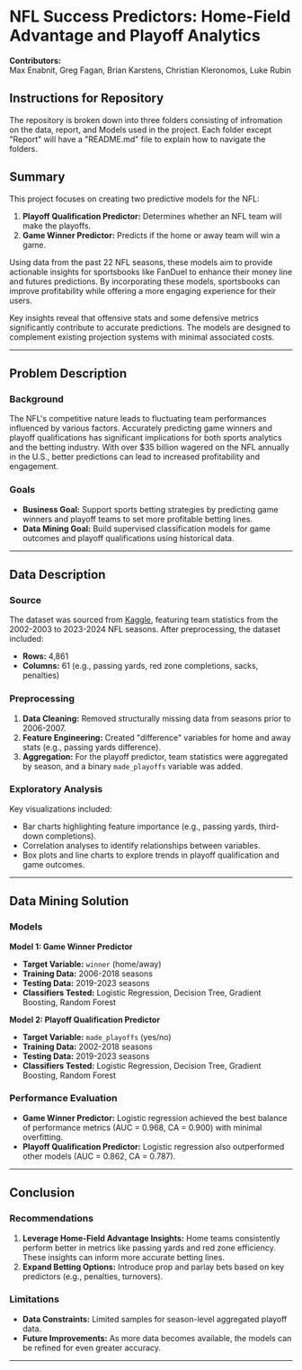 # NFL Success Predictors: Home-Field Advantage and Playoff Analytics

**Contributors:**  
Max Enabnit, Greg Fagan, Brian Karstens, Christian Kleronomos, Luke Rubin  

## Instructions for Repository 

The repository is broken down into three folders consisting of infromation on the data, report, and Models used in the project. Each folder except "Report" will have a "README.md" file to explain how to navigate the folders.

## Summary

This project focuses on creating two predictive models for the NFL:  
1. **Playoff Qualification Predictor:** Determines whether an NFL team will make the playoffs.  
2. **Game Winner Predictor:** Predicts if the home or away team will win a game.  

Using data from the past 22 NFL seasons, these models aim to provide actionable insights for sportsbooks like FanDuel to enhance their money line and futures predictions. By incorporating these models, sportsbooks can improve profitability while offering a more engaging experience for their users.  

Key insights reveal that offensive stats and some defensive metrics significantly contribute to accurate predictions. The models are designed to complement existing projection systems with minimal associated costs.

---

## Problem Description

### Background
The NFL's competitive nature leads to fluctuating team performances influenced by various factors. Accurately predicting game winners and playoff qualifications has significant implications for both sports analytics and the betting industry. With over $35 billion wagered on the NFL annually in the U.S., better predictions can lead to increased profitability and engagement.

### Goals
- **Business Goal:** Support sports betting strategies by predicting game winners and playoff teams to set more profitable betting lines.
- **Data Mining Goal:** Build supervised classification models for game outcomes and playoff qualifications using historical data.

---

## Data Description

### Source
The dataset was sourced from [Kaggle](https://www.kaggle.com/datasets/cviaxmiwnptr/nfl-team-stats-20022019-espn/data), featuring team statistics from the 2002-2003 to 2023-2024 NFL seasons. After preprocessing, the dataset included:
- **Rows:** 4,861  
- **Columns:** 61 (e.g., passing yards, red zone completions, sacks, penalties)

### Preprocessing
1. **Data Cleaning:** Removed structurally missing data from seasons prior to 2006-2007.  
2. **Feature Engineering:** Created "difference" variables for home and away stats (e.g., passing yards difference).  
3. **Aggregation:** For the playoff predictor, team statistics were aggregated by season, and a binary `made_playoffs` variable was added.  

### Exploratory Analysis
Key visualizations included:
- Bar charts highlighting feature importance (e.g., passing yards, third-down completions).  
- Correlation analyses to identify relationships between variables.  
- Box plots and line charts to explore trends in playoff qualification and game outcomes.

---

## Data Mining Solution

### Models
**Model 1: Game Winner Predictor**  
- **Target Variable:** `winner` (home/away)  
- **Training Data:** 2006-2018 seasons  
- **Testing Data:** 2019-2023 seasons  
- **Classifiers Tested:** Logistic Regression, Decision Tree, Gradient Boosting, Random Forest  

**Model 2: Playoff Qualification Predictor**  
- **Target Variable:** `made_playoffs` (yes/no)  
- **Training Data:** 2002-2018 seasons  
- **Testing Data:** 2019-2023 seasons  
- **Classifiers Tested:** Logistic Regression, Decision Tree, Gradient Boosting, Random Forest  

### Performance Evaluation
- **Game Winner Predictor:** Logistic regression achieved the best balance of performance metrics (AUC = 0.968, CA = 0.900) with minimal overfitting.  
- **Playoff Qualification Predictor:** Logistic regression also outperformed other models (AUC = 0.862, CA = 0.787).  

---

## Conclusion

### Recommendations
1. **Leverage Home-Field Advantage Insights:** Home teams consistently perform better in metrics like passing yards and red zone efficiency. These insights can inform more accurate betting lines.  
2. **Expand Betting Options:** Introduce prop and parlay bets based on key predictors (e.g., penalties, turnovers).  
 

### Limitations
- **Data Constraints:** Limited samples for season-level aggregated playoff data.  
- **Future Improvements:** As more data becomes available, the models can be refined for even greater accuracy.  

---
